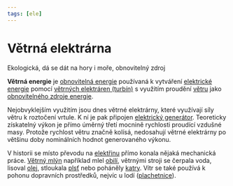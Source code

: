 ```yaml
---
tags: [ele]
---
```

# Větrná elektrárna
Ekologická, dá se dát na hory i moře, obnovitelný zdroj

**Větrná energie** je [obnovitelná energie](https://cs.wikipedia.org/wiki/Obnoviteln%C3%A1_energie "Obnovitelná energie") používaná k vytváření [elektrické energie](https://cs.wikipedia.org/wiki/Elektrick%C3%A1_energie "Elektrická energie") pomocí [větrných elektráren (turbín)](https://cs.wikipedia.org/wiki/V%C4%9Btrn%C3%A1_turb%C3%ADna "Větrná turbína") s využitím proudění [větru](https://cs.wikipedia.org/wiki/V%C3%ADtr "Vítr") jako [obnovitelného zdroje energie](https://cs.wikipedia.org/wiki/Obnoviteln%C3%A1_energie "Obnovitelná energie").

Nejobvyklejším využitím jsou dnes větrné elektrárny, které využívají síly větru k roztočení vrtule. K ní je pak připojen [elektrický generátor](https://cs.wikipedia.org/wiki/Elektrick%C3%BD_gener%C3%A1tor "Elektrický generátor"). Teoreticky získatelný výkon je přímo úměrný třetí mocnině rychlosti proudící vzdušné masy. Protože rychlost větru značně kolísá, nedosahují větrné elektrárny po většinu doby nominálních hodnot generovaného výkonu.

V historii se místo převodu na [elektřinu](https://cs.wikipedia.org/wiki/Elekt%C5%99ina "Elektřina") přímo konala nějaká mechanická práce. [Větrný mlýn](https://cs.wikipedia.org/wiki/V%C4%9Btrn%C3%BD_ml%C3%BDn "Větrný mlýn") například mlel [obilí](https://cs.wikipedia.org/wiki/Obilniny "Obilniny"), větrnými stroji se čerpala voda, lisoval [olej](https://cs.wikipedia.org/wiki/Olej "Olej"), stloukala [plsť](https://cs.wikipedia.org/wiki/Pls%C5%A5 "Plsť") nebo poháněly [katry](https://cs.wikipedia.org/w/index.php?title=Katr&action=edit&redlink=1 "Katr (stránka neexistuje)"). Vítr se také používá k pohonu dopravních prostředků, nejvíc u lodí ([plachetnice](https://cs.wikipedia.org/wiki/Plachetnice "Plachetnice")).